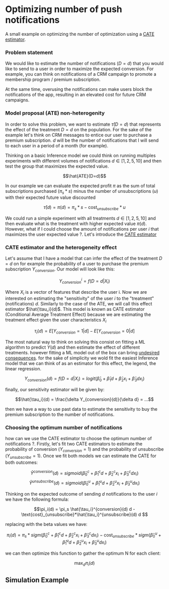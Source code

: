 # Optimizing number of push notifications
A small example on optimizing the number of optimization using a [CATE estimator](https://matheusfacure.github.io/python-causality-handbook/18-Heterogeneous-Treatment-Effects-and-Personalization.html).  

### Problem statement
We would like to estimate the number of notifications ($D = d$) that you would like to send to a user in order to maximize the expected conversion. For example, you can think on notifications of a CRM campaign to promote a membership program / premium subscription.

At the same time, overusing the notifications can make users block the notifications of the app, resulting in an elevated cost for future CRM campaigns.

### Model proposal (ATE) non-heterogenity 

In order to solve this problem, we want to estimate  $\hat{\tau}(D=d)$ that represents the effect of the treatment $D=d$ on the population. For the sake of the example let's think on CRM messages to entice our user to purchase a premium subscription. $d$ will be the number of notifications that I will send to each user in a period of a month (for example). 

Thinking on a basic Inference model we could think on running multiples experiments with different volumes of notifications $d \in [1,2,5,10]$ and then test the group that maximizes the expected value. 

$$\hat{ATE}(D=d)$$

In our example we can evaluate the expected profit $\pi$ as the sum of total subscriptions purchased ($\pi_s*s$) minus the number of unsubscriptions ($u$) with their expected future value discounted

$$\hat{\tau}(d) = \pi(d) = \pi_s*s - \text{cost}_{unsubscribe}*u$$


We could run a simple experiment with all treatments $d \in [1,2,5,10]$ and then evaluate what is the treatment with higher expected value $\pi(d)$. However, what if I could choose the amount of notifications per user $i$ that maximizes the user expected value ?. Let's introduce the [CATE estimator](https://matheusfacure.github.io/python-causality-handbook/18-Heterogeneous-Treatment-Effects-and-Personalization.html)

### CATE estimator and the heterogeneity effect

Let's assume that I have a model that can infer the effect of the treatment $D=d$ on for example the probability of a user to purchase the premium subscription $Y_{conversion}$. Our model will look like this:

$$Y_{conversion}^{i} = f(D=d|X_i)$$

Where $X_i$ is a vector of features that describe the user i. Now we are interested on estimating the "sensitivity" of the user $i$ to the "treatment" (notifications) $d$. Similarly to the case of the ATE, we will call this effect estimator $\hat{\tau_i}(d)$. This model is known as CATE estimator (Conditional Average Treatment Effect) because we are estimating the treatment effect given the user characteristics $X_i$

$${\tau_i}(d)=E[Y_{conversion}=1|d]- E[Y_{conversion}=0|d]$$

The most natural way to think on solving this consist on fitting a ML algorithm to predict $Y(d)$ and then estimate the effect of different treatments. however fitting a ML model out of the box can bring [undesired consequences](https://matheusfacure.github.io/python-causality-handbook/When-Prediction-Fails.html). for the sake of simplicity we wold fit the easiest Inference model that we can think of as an estimator for this effect, the legend, the linear regression. 

$$Y_{conversion}(d) = f(D=d|X_i) =  logit(\hat{\beta}_0+ \hat{\beta}_1d + \hat{\beta}_2x_i + \hat{\beta}_3 dx_i)$$

finally, our sensitivity estimator will be given by:

$$\hat{\tau_i}(d) = \frac{\delta Y_{conversion}(d)}{\delta d} = ...$$

then we have a way to use past data to estimate the sensitivity to buy the premium subscription to the number of notifications. 

### Choosing the optimum number of notifications

how can we use the CATE estimator to choose the optimum number of notifications ?. 
Firstly, let's fit two CATE estimators to estimate the probability of conversion ($Y_{conversion}=1$) and the probability of unsubscribe ($Y_{unsubscribe}=1$). Once we fit both models we can estimate the CATE for both outcomes:



$$\hat{Y}^{conversion}(d) = sigmoid(\hat{\beta}_0^{c}+ \hat{\beta}_1^{c}d + \hat{\beta}_2^{c}x_i + \hat{\beta}_3^{c} dx_i)$$
$$\hat{Y}^{unsubscribe}(d) = sigmoid(\hat{\beta}_0^{u}+ \hat{\beta}_1^{u}d + \hat{\beta}_2^{u}x_i + \hat{\beta}_3^{u} dx_i)$$

Thinking on the expected outcome of sending $d$ notifications to the user $i$ we have the following formula: 

$$\pi_i(d) = \pi_s \hat{\tau_i}^{conversion}(d) d - \text{cost}_{unsubscribe}*\hat{\tau_i}^{unsubscribe}(d) d $$

replacing with the beta values we have: 

$$\pi_i(d) = \pi_s *sigm(\hat{\beta}_0^{c}+ \hat{\beta}_1^{c}d + \hat{\beta}_2^{c}x_i + \hat{\beta}_3^{c} dx_i) - \text{cost}_{unsubscribe} *sigm(\hat{\beta}_0^{u}+ \hat{\beta}_1^{u}d + \hat{\beta}_2^{u}x_i + \hat{\beta}_3^{u} dx_i)$$

we can then optimize this function to gather the optimum N for each client:

$$\max_{d}{\pi_i(d)}$$

## Simulation Example


